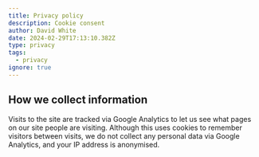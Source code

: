 ```yaml
---
title: Privacy policy
description: Cookie consent
author: David White
date: 2024-02-29T17:13:10.382Z
type: privacy
tags:
  - privacy
ignore: true
---
```

## How we collect information

Visits to the site are tracked via Google Analytics to let us see what pages on our site people are visiting. Although this uses cookies to remember visitors between visits, we do not collect any personal data via Google Analytics, and your IP address is anonymised.
